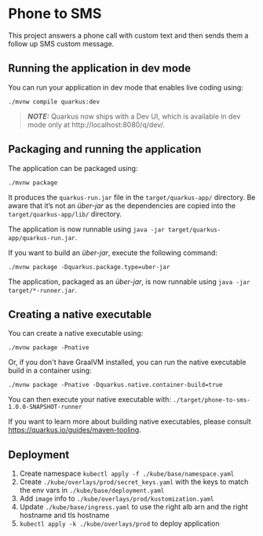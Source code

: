 # Phone to SMS

This project answers a phone call with custom text and then sends them a follow up SMS custom message.

## Running the application in dev mode

You can run your application in dev mode that enables live coding using:
```shell script
./mvnw compile quarkus:dev
```

> **_NOTE:_**  Quarkus now ships with a Dev UI, which is available in dev mode only at http://localhost:8080/q/dev/.

## Packaging and running the application

The application can be packaged using:
```shell script
./mvnw package
```
It produces the `quarkus-run.jar` file in the `target/quarkus-app/` directory.
Be aware that it’s not an _über-jar_ as the dependencies are copied into the `target/quarkus-app/lib/` directory.

The application is now runnable using `java -jar target/quarkus-app/quarkus-run.jar`.

If you want to build an _über-jar_, execute the following command:
```shell script
./mvnw package -Dquarkus.package.type=uber-jar
```

The application, packaged as an _über-jar_, is now runnable using `java -jar target/*-runner.jar`.

## Creating a native executable

You can create a native executable using:
```shell script
./mvnw package -Pnative
```

Or, if you don't have GraalVM installed, you can run the native executable build in a container using:
```shell script
./mvnw package -Pnative -Dquarkus.native.container-build=true
```

You can then execute your native executable with: `./target/phone-to-sms-1.0.0-SNAPSHOT-runner`

If you want to learn more about building native executables, please consult https://quarkus.io/guides/maven-tooling.

## Deployment

1. Create namespace `kubectl apply -f ./kube/base/namespace.yaml`
2. Create `./kube/overlays/prod/secret_keys.yaml` with the keys to match the env vars in `./kube/base/deployment.yaml`
3. Add `image` info to `./kube/overlays/prod/kustomization.yaml`
4. Update `./kube/base/ingress.yaml` to use the right alb arn and the right hostname and tls hostname
5. `kubectl apply -k ./kube/overlays/prod` to deploy application
